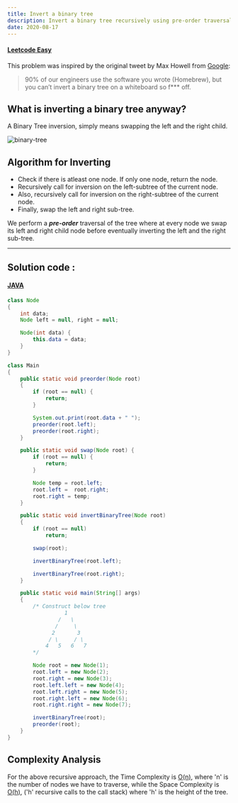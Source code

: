```yaml
---
title: Invert a binary tree
description: Invert a binary tree recursively using pre-order traversal.
date: 2020-08-17
---
```


#### <ins class="sub-easy">Leetcode Easy</ins>

This problem was inspired by the original tweet by Max Howell from <ins class="sub-ins-2">Google</ins>:

> 90% of our engineers use the software you wrote (Homebrew), but you can’t invert a binary tree on a whiteboard so f\*\*\* off.

## What is inverting a binary tree anyway?

A Binary Tree inversion, simply means swapping the left and the right child​.

![binary-tree](https://www.educative.io/api/edpresso/shot/5074915612950528/image/6228354095120384)

## Algorithm for Inverting

- Check if there is atleast one node. If only one node, return the node.
- Recursively call for inversion on the left-subtree of the current node.
- Also, recursively call for inversion on the right-subtree of the current node.
- Finally, swap the left and right sub-tree.

We perform a **_pre-order_** traversal of the tree where at every node we swap its left and right child node before eventually inverting the left and the right sub-tree.

---

## Solution code :

#### <ins class="sub-ins">JAVA</ins>

```java
class Node
{
	int data;
	Node left = null, right = null;

	Node(int data) {
		this.data = data;
	}
}

class Main
{
	public static void preorder(Node root)
	{
		if (root == null) {
			return;
		}

		System.out.print(root.data + " ");
		preorder(root.left);
		preorder(root.right);
	}

	public static void swap(Node root) {
		if (root == null) {
			return;
		}

		Node temp = root.left;
		root.left =  root.right;
		root.right = temp;
	}

	public static void invertBinaryTree(Node root)
	{
		if (root == null)
			return;

		swap(root);

		invertBinaryTree(root.left);

		invertBinaryTree(root.right);
	}

	public static void main(String[] args)
	{
	    /* Construct below tree
				  1
				/   \
			   /     \
			  2       3
			 / \     / \
			4   5   6   7
		*/

		Node root = new Node(1);
		root.left = new Node(2);
		root.right = new Node(3);
		root.left.left = new Node(4);
		root.left.right = new Node(5);
		root.right.left = new Node(6);
		root.right.right = new Node(7);

		invertBinaryTree(root);
		preorder(root);
	}
}
```

## Complexity Analysis

For the above recursive approach, the Time Complexity is <ins class="sub-ins-2">O(n)</ins>, where 'n' is the number of nodes we have to traverse, while the Space Complexity is <ins class="sub-ins-2">O(h)</ins>, ('h' recursive calls to the call stack) where 'h' is the height of the tree.
